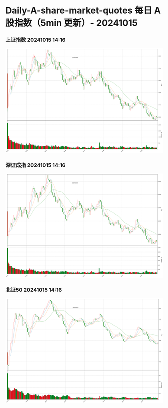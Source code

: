 
# Daily-A-share-market-quotes 每日 A 股指数（5min 更新）- 20241015

### 上证指数 20241015 14:16
![](./fig/2024/10/20241015-sh000001.png)

### 深证成指 20241015 14:16
![](./fig/2024/10/20241015-sz399001.png)

### 北证50 20241015 14:16
![](./fig/2024/10/20241015-bj899050.png)
